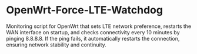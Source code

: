 # OpenWrt-Force-LTE-Watchdog
Monitoring script for OpenWrt that sets LTE network preference, restarts the WAN interface on startup, and checks connectivity every 10 minutes by pinging 8.8.8.8. If the ping fails, it automatically restarts the connection, ensuring network stability and continuity.
